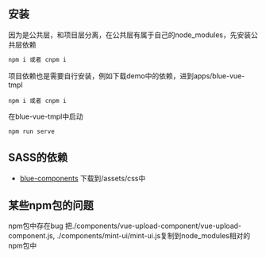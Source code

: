 ## 安装

因为是公共层，和项目层分离，在公共层有属于自己的node_modules，先安装公共层依赖

```cmd
npm i 或者 cnpm i  
```

项目依赖也是需要自行安装，例如下载demo中的依赖，进到apps/blue-vue-tmpl
```
npm i 或者 cnpm i
```

在blue-vue-tmpl中启动
```
npm run serve
```

## SASS的依赖

- [blue-components](https://github.com/azhanging/blue-components) 下载到/assets/css中

## 某些npm包的问题

npm包中存在bug
把./components/vue-upload-component/vue-upload-component.js,
./components/mint-ui/mint-ui.js复制到node_modules相对的npm包中


